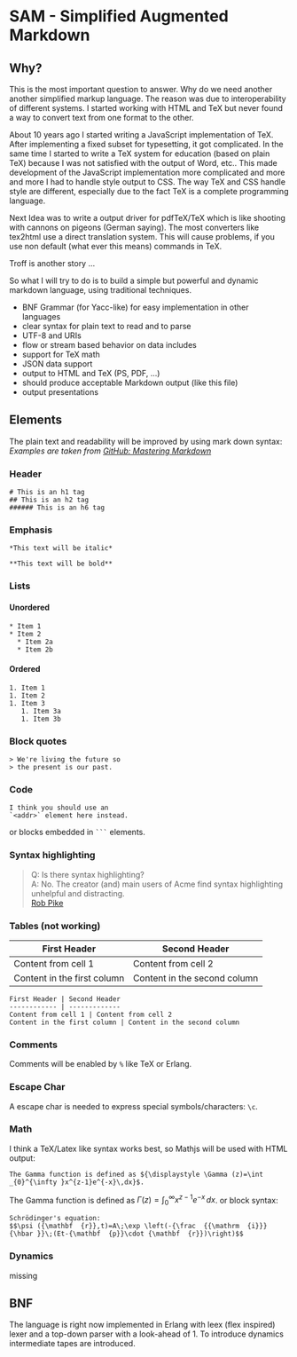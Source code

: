 # SAM - Simplified Augmented Markdown 

## Why?
This is the most important question to answer. Why do we need another another simplified markup language. The reason was due to interoperability of different systems. I started working with HTML and TeX but never found a way to convert text from one format to the other. 

About 10 years ago I started writing a JavaScript implementation of TeX. After implementing a fixed subset for typesetting, it got complicated. In the same time I started to write a TeX system for education (based on plain TeX) because I was not satisfied with the output of Word, etc.. This made development of the JavaScript implementation more complicated and more and more I had to handle style output to CSS. The way TeX and CSS handle style are different, especially due to the fact TeX is a complete programming language.

Next Idea was to write a output driver for pdfTeX/TeX which is like shooting with cannons on pigeons (German saying). The most converters like tex2html use a direct translation system. This will cause problems, if you use non default (what ever this means) commands in TeX. 

Troff is another story ...

So what I will try to do is to build a simple but powerful and dynamic markdown language, using traditional techniques. 
* BNF Grammar (for Yacc-like) for easy implementation in other languages
* clear syntax for plain text to read and to parse
* UTF-8 and URIs
* flow or stream based behavior on data includes 
* support for TeX math
* JSON data support
* output to HTML and TeX (PS, PDF, ...)
* should produce acceptable Markdown output (like this file)
* output presentations

## Elements
The plain text and readability will be improved by using mark down syntax:
*Examples are taken from [GitHub: Mastering Markdown](https://guides.github.com/features/mastering-markdown/)*

### Header 
```
# This is an h1 tag
## This is an h2 tag
###### This is an h6 tag

```

### Emphasis
```
*This text will be italic*

**This text will be bold**
```

### Lists

#### Unordered
```
* Item 1
* Item 2
  * Item 2a
  * Item 2b
```

#### Ordered
```
1. Item 1
1. Item 2
1. Item 3
   1. Item 3a
   1. Item 3b
```

### Block quotes
```
> We're living the future so
> the present is our past.

```

### Code
```
I think you should use an
`<addr>` element here instead.
```

or blocks embedded in ` ``` ` elements.

### Syntax highlighting

> Q: Is there syntax highlighting?  
> A: No. The creator (and) main users of Acme find syntax highlighting unhelpful and distracting.  
> [Rob Pike](http://acme.cat-v.org/faq)

### Tables (not working)
|First Header | Second Header
|------------ | -------------
|Content from cell 1 | Content from cell 2
|Content in the first column | Content in the second column

```GFM
First Header | Second Header
------------ | -------------
Content from cell 1 | Content from cell 2
Content in the first column | Content in the second column
```

### Comments
Comments will be enabled by `%` like TeX or Erlang.

### Escape Char
A escape char is needed to express special symbols/characters: `\c`.


### Math
I think a TeX/Latex like syntax works best, so Mathjs will be used with HTML output:
```
The Gamma function is defined as ${\displaystyle \Gamma (z)=\int _{0}^{\infty }x^{z-1}e^{-x}\,dx}$.
```
The Gamma function is defined as ${\displaystyle \Gamma (z)=\int _{0}^{\infty }x^{z-1}e^{-x}\,dx}$.
or block syntax: 
```
Schrödinger's equation:
$$\psi ({\mathbf  {r}},t)=A\;\exp \left(-{\frac  {{\mathrm  {i}}}{\hbar }}\;(Et-{\mathbf  {p}}\cdot {\mathbf  {r}})\right)$$
```

### Dynamics
missing


## BNF

The language is right now implemented in Erlang with leex (flex inspired) lexer and a top-down parser with a look-ahead of 1. To introduce dynamics intermediate tapes are introduced. 
